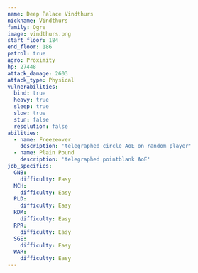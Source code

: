 ```yaml
---
name: Deep Palace Vindthurs
nickname: Vindthurs
family: Ogre
image: vindthurs.png
start_floor: 184
end_floor: 186
patrol: true
agro: Proximity
hp: 27448
attack_damage: 2603
attack_type: Physical
vulnerabilities:
  bind: true
  heavy: true
  sleep: true
  slow: true
  stun: false
  resolution: false
abilities:
  - name: Freezeover
    description: 'telegraphed circle AoE on random player'
  - name: Plain Pound
    description: 'telegraphed pointblank AoE'
job_specifics:
  GNB:
    difficulty: Easy
  MCH:
    difficulty: Easy
  PLD:
    difficulty: Easy
  RDM:
    difficulty: Easy
  RPR:
    difficulty: Easy
  SGE:
    difficulty: Easy
  WAR:
    difficulty: Easy
---
```

